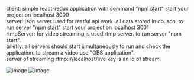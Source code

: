 client:
   simple react-redux application with command "npm start"  start your project on localhost 3000 <br />
server: 
   json server used for restful api  work. all data stored in db.json. to run server "npm start" start your project on localhost 3001 <br />
rtmpServer:
   for video streaming is used rtmp server. to run server "npm start". <br />
briefly:
   all servers should start simultaneously to run and check the application. to stream a video  use "OBS application". <br />
   server of streaming rtmp:://localhost/live key is an id of stream. <br />

![image](https://user-images.githubusercontent.com/31973508/78839196-9fee3a80-7a00-11ea-892f-2d9df2b346e8.png)
![image](https://user-images.githubusercontent.com/31973508/78839405-1723ce80-7a01-11ea-9dba-12fc0b5d4b4b.png)
